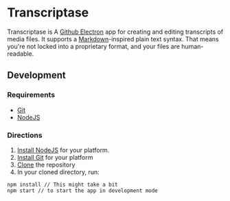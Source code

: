 # Transcriptase

Transcriptase is A [Github Electron](https://electron.atom.io) app for creating and editing transcripts of media files. It supports a [Markdown](http://commonmark.org/help/)-inspired plain text syntax. That means you're not locked into a proprietary format, and your files are human-readable.

## Development

### Requirements

- [Git](https://git-scm.com)
- [NodeJS](https://nodejs.org)

### Directions

1. [Install NodeJS](https://nodejs.org/en/download/package-manager) for your platform.
2. [Install Git](https://git-scm.com/downloads) for your platform
3. [Clone](https://github.com/briandk/transcriptase) the repository
4. In your cloned directory, run:

```shell
npm install // This might take a bit
npm start // to start the app in development mode
```
